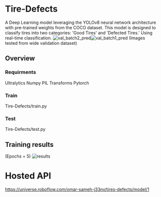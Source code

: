 # Tire-Defects
A Deep Learning model leveraging the YOLOv8 neural network architecture with pre-trained weights from the COCO dataset. This model is designed to classify tires into two categories: 'Good Tires' and 'Defected Tires.' Using real-time classification.
![val_batch2_pred](https://github.com/OmarSameh2001/Tire-Defects/assets/120422966/c8712737-30d5-4b87-a262-93276d754183)![val_batch1_pred](https://github.com/OmarSameh2001/Tire-Defects/assets/120422966/ccdec6c6-acbb-4d50-aa9a-ba90a23e1e24)
(Images tested from wide validation dataset)
## Overview
### Requirments
Ultralytics
Numpy
PIL
Transforms
Pytorch
### Train
Tire-Defects/train.py
### Test
Tire-Defects/test.py
## Training results
(Epochs = 5)
![results](https://github.com/OmarSameh2001/Tire-Defects/assets/120422966/c00a3fc5-e819-4a2e-91eb-56e655703aef)
# Hosted API
https://universe.roboflow.com/omar-sameh-j33nv/tires-defects/model/1

